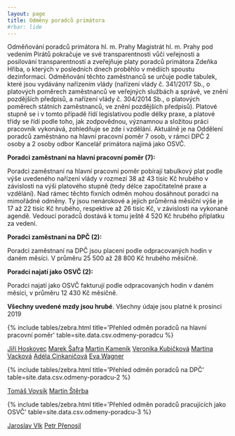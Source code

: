 ```yaml
---
layout: page
title: Odměny poradců primátora
#rbar: lide
---
```


Odměňování poradců primátora hl. m. Prahy Magistrát hl. m. Prahy pod vedením Pirátů pokračuje ve své transparentnosti vůči veřejnosti a posilování transparentnosti a zveřejňuje platy poradců primátora Zdeňka Hřiba, o kterých v posledních dnech proběhlo v médiích spoustu dezinformací. Odměňování těchto zaměstnanců se určuje podle tabulek, které jsou vydávány nařízením vlády (nařízení vlády č. 341/2017 Sb., o platových poměrech zaměstnanců ve veřejných službách a správě, ve znění pozdějších předpisů, a nařízení vlády č. 304/2014 Sb., o platových poměrech státních zaměstnanců, ve znění pozdějších předpisů). Platové stupně se i v tomto případě řídí legislativou podle délky praxe, a platové třídy se řídí podle toho, jak zodpovědnou, významnou a složitou práci pracovník vykonává, zohledňuje se zde i vzdělání. Aktuálně je na Oddělení poradců zaměstnáno na hlavní pracovní poměr 7 osob, v rámci DPČ 2 osoby a 2 osoby odbor Kancelář primátora najímá jako OSVČ.

**Poradci zaměstnaní na hlavní pracovní poměr (7):**

Poradci zaměstnaní na hlavní pracovní poměr pobírají tabulkový plat podle výše uvedeného nařízení vlády v rozmezí 38 až 43 tisíc Kč hrubého v závislosti na výši platového stupně (tedy délce započitatelné praxe a vzdělání). Nad rámec těchto fixních odměn mohou dosáhnout poradci na mimořádné odměny. Ty jsou nenárokové a jejich průměrná měsíční výše je 17 až 22 tisíc Kč hrubého, respektive až 26 tisíc Kč, v závislosti na vykonané agendě. Vedoucí poradců dostává k tomu ještě 4 520 Kč hrubého příplatku za vedení.

**Poradci zaměstnaní na DPČ (2):**

Poradci zaměstnaní na DPČ jsou placeni podle odpracovaných hodin v daném měsíci. V průměru
25 500 až 28 800 Kč hrubého měsíčně.

**Poradci najatí jako OSVČ (2):**

Poradci najatí jako OSVČ fakturují podle odpracovaných hodin v daném měsíci, v průměru 12 430 Kč
měsíčně.

**Všechny uvedené mzdy jsou hrubé**. Všechny údaje jsou platné k prosinci 2019

{% include tables/zebra.html title='Přehled odměn poradců na hlavní pracovní poměr' table=site.data.csv.odmeny-poradcu %}

[Jiří Hoskovec](/lide/jiri-hoskovec) [Marek Šafra](/lide/marek-safra) [Martin Kameník](/lide/martin-kamenik) [Veronika Kubičková](/lide/veronika-kubickova) [Martina Vacková](/lide/martina-vackova) [Adéla Cinkaničová](/lide/adela-cinkanicova) [Eva Wagner](/lide/eva-wagner)

{% include tables/zebra.html title='Přehled odměn poradců na DPČ' table=site.data.csv.odmeny-poradcu-2 %}

[Tomáš Vovsík](/lide/tomas-vovsik) [Martin Štěrba](/lide/martin-sterba)

{% include tables/zebra.html title='Přehled odměn poradců pracujících jako OSVČ' table=site.data.csv.odmeny-poradcu-3 %}

[Jaroslav Vlk](/lide/jaroslav-vlk) [Petr Přenosil](/lide/petr-prenosil)

